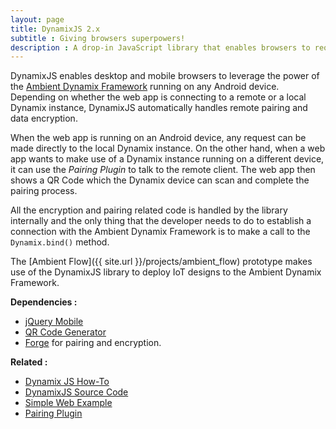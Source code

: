 ```yaml
---
layout: page
title: DynamixJS 2.x
subtitle : Giving browsers superpowers!
description : A drop-in JavaScript library that enables browsers to request support for Dynamix plug-ins to discover rich, high order contextual information, perform context-aware adaptations to influence the user's physical environment.
---
```

DynamixJS enables desktop and mobile browsers to leverage the power of the [Ambient Dynamix Framework](http://ambientdynamix.org) running on any Android device.  Depending on whether the web app is connecting to a remote or a local Dynamix instance, DynamixJS automatically handles remote pairing and data encryption.

When the web app is running on an Android device, any request can be made directly to the local Dynamix instance. On the other hand, when a web app wants to make use of a Dynamix instance running on a different device, it can use the _Pairing Plugin_ to talk to the remote client. The web app then shows a QR Code which the Dynamix device can scan and complete the pairing process.

All the encryption and pairing related code is handled by the library internally and the only thing that the developer needs to do to establish a connection with the Ambient Dynamix Framework is to make a call to the `Dynamix.bind()` method.

The [Ambient Flow]({{ site.url }}/projects/ambient_flow) prototype makes use of the DynamixJS library to deploy IoT designs to the Ambient Dynamix Framework.

<strong>Dependencies :</strong>

* [jQuery Mobile](http://jquerymobile.com/download/)
* [QR Code Generator](http://jeromeetienne.github.io/jquery-qrcode/)
* [Forge](https://github.com/digitalbazaar/forge) for pairing and encryption.

<strong>Related : </strong>

* [Dynamix JS How-To](http://ambientdynamix.org/documentation/dynamix-2-web-app-quickstart)
* [DynamixJS Source Code](https://bitbucket.org/dynamixdevelopers/dynamix-2.x-javascript-apis/src/)
* [Simple Web Example](https://bitbucket.org/ambientlabs/dynamix-2.x-simple-web-example)
* [Pairing Plugin](https://bitbucket.org/dynamixdevelopers/pairingplugin)
